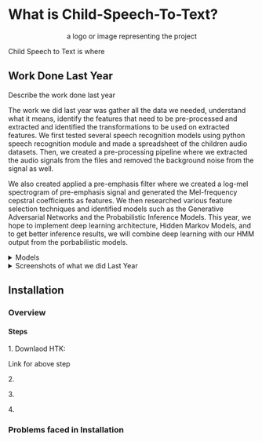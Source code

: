 # What is Child-Speech-To-Text?

<p align="center"><span>a logo or image representing the project</span></p>

<p>Child Speech to Text is where</p>

## Work Done Last Year

<p>Describe the work done last year</p>
The work we did last year was gather all the data we needed, understand what it means, identify the features that need to be pre-processed and extracted and identified the transformations to be used on extracted features. We first tested several speech recognition models using python speech recognition module and made a spreadsheet of the children audio datasets. Then, we created a pre-processing pipeline where we extracted the audio signals from the files and removed the background noise from the signal as well. 

We also created applied a pre-emphasis filter where we created a log-mel spectrogram of pre-emphasis signal and generated the Mel-frequency cepstral coefficients as features. We then researched various feature selection techniques and identified models such as the Generative Adversarial Networks and the Probabilistic Inference Models. This year, we hope to implement deep learning architecture, Hidden Markov Models, and to get better inference results, we will combine deep learning with our HMM output from the porbabilistic models. 

<details>
<summary>
Models
</summary>

  <p> - Probabilistic Inference Model: </p>
  <p> - Generative Adversarial Network </p>
  
</details>



<details>
<summary>
  Screenshots of what we did Last Year
</summary>
  <p> Image 1 </p>
  <p> Image 2 </p>
 
</details>


## Installation

### Overview 

#### Steps

<p>1. Downlaod HTK:        </p>
<p>Link for above step</p>

<p>2.        </p>
<p>3.        </p>
<p>4.        </p>

### Problems faced in Installation

